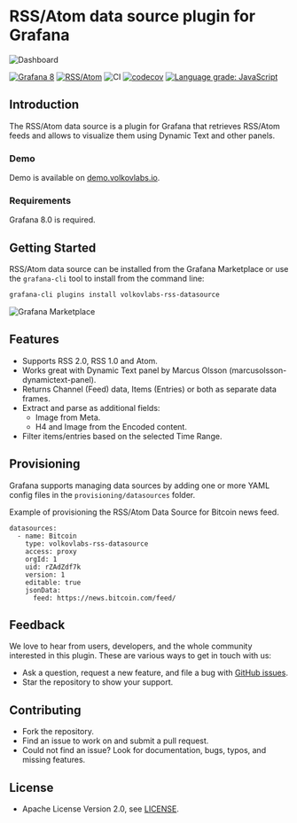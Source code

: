# RSS/Atom data source plugin for Grafana

![Dashboard](https://raw.githubusercontent.com/VolkovLabs/volkovlabs-rss-datasource/main/src/img/dashboard.png)

[![Grafana 8](https://img.shields.io/badge/Grafana-8-orange)](https://www.grafana.com)
[![RSS/Atom](https://img.shields.io/badge/dynamic/json?color=blue&label=RSS%2FAtom%20Data%20Source&query=%24.version&url=https%3A%2F%2Fgrafana.com%2Fapi%2Fplugins%2Fvolkovlabs-rss-datasource)](https://grafana.com/grafana/plugins/volkovlabs-rss-datasource)
![CI](https://github.com/volkovlabs/volkovlabs-rss-datasource/workflows/CI/badge.svg)
[![codecov](https://codecov.io/gh/VolkovLabs/volkovlabs-rss-datasource/branch/main/graph/badge.svg?token=2W9VR0PG5N)](https://codecov.io/gh/VolkovLabs/volkovlabs-rss-datasource)
[![Language grade: JavaScript](https://img.shields.io/lgtm/grade/javascript/g/VolkovLabs/volkovlabs-rss-datasource.svg?logo=lgtm&logoWidth=18)](https://lgtm.com/projects/g/VolkovLabs/volkovlabs-rss-datasource/context:javascript)

## Introduction

The RSS/Atom data source is a plugin for Grafana that retrieves RSS/Atom feeds and allows to visualize them using Dynamic Text and other panels.

### Demo

Demo is available on [demo.volkovlabs.io](https://demo.volkovlabs.io).

### Requirements

Grafana 8.0 is required.

## Getting Started

RSS/Atom data source can be installed from the Grafana Marketplace or use the `grafana-cli` tool to install from the command line:

```bash
grafana-cli plugins install volkovlabs-rss-datasource
```

![Grafana Marketplace](https://raw.githubusercontent.com/VolkovLabs/volkovlabs-rss-datasource/main/src/img/grafana-marketplace.png)

## Features

- Supports RSS 2.0, RSS 1.0 and Atom.
- Works great with Dynamic Text panel by Marcus Olsson (marcusolsson-dynamictext-panel).
- Returns Channel (Feed) data, Items (Entries) or both as separate data frames.
- Extract and parse as additional fields:
  - Image from Meta.
  - H4 and Image from the Encoded content.
- Filter items/entries based on the selected Time Range.

## Provisioning

Grafana supports managing data sources by adding one or more YAML config files in the `provisioning/datasources` folder.

Example of provisioning the RSS/Atom Data Source for Bitcoin news feed.

```
datasources:
  - name: Bitcoin
    type: volkovlabs-rss-datasource
    access: proxy
    orgId: 1
    uid: rZAdZdf7k
    version: 1
    editable: true
    jsonData:
      feed: https://news.bitcoin.com/feed/
```

## Feedback

We love to hear from users, developers, and the whole community interested in this plugin. These are various ways to get in touch with us:

- Ask a question, request a new feature, and file a bug with [GitHub issues](https://github.com/volkovlabs/volkovlabs-rss-datasource/issues/new/choose).
- Star the repository to show your support.

## Contributing

- Fork the repository.
- Find an issue to work on and submit a pull request.
- Could not find an issue? Look for documentation, bugs, typos, and missing features.

## License

- Apache License Version 2.0, see [LICENSE](https://github.com/volkovlabs/volkovlabs-rss-datasource/blob/main/LICENSE).
